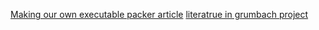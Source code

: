 [Making our own executable packer article](https://fasterthanli.me/series/making-our-own-executable-packer)
[literatrue in grumbach project](https://github.com/grumbach/woody_woodpacker/tree/master/literature)
